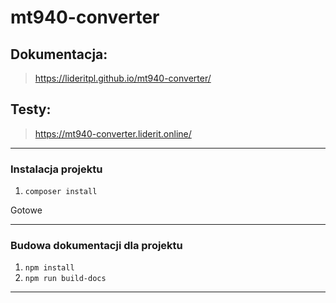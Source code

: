 # mt940-converter

## Dokumentacja:
> https://lideritpl.github.io/mt940-converter/

## Testy:
> https://mt940-converter.liderit.online/

---

### Instalacja projektu
1. `composer install`

Gotowe

---

### Budowa dokumentacji dla projektu

1. `npm install`
2. `npm run build-docs`

---